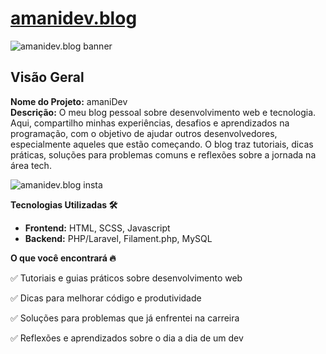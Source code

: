 # [amanidev.blog](https://blog.amanidev.com)
![amanidev.blog banner](https://github.com/user-attachments/assets/23568521-7d74-40cf-8ef8-db2e23089c9e)


## Visão Geral
**Nome do Projeto:** amaniDev  
**Descrição:** O meu blog pessoal sobre desenvolvimento web e tecnologia. Aqui, compartilho minhas experiências, desafios e aprendizados na programação, com o objetivo de ajudar outros desenvolvedores, especialmente aqueles que estão começando. O blog traz tutoriais, dicas práticas, soluções para problemas comuns e reflexões sobre a jornada na área tech.

![amanidev.blog insta](https://github.com/user-attachments/assets/f5f7d681-e166-428e-969b-db812f9c02cc)

**Tecnologias Utilizadas 🛠️**
- **Frontend:** HTML, SCSS, Javascript
- **Backend:** PHP/Laravel, Filament.php, MySQL

**O que você encontrará 🔥**

✅ Tutoriais e guias práticos sobre desenvolvimento web

✅ Dicas para melhorar código e produtividade

✅ Soluções para problemas que já enfrentei na carreira

✅ Reflexões e aprendizados sobre o dia a dia de um dev
